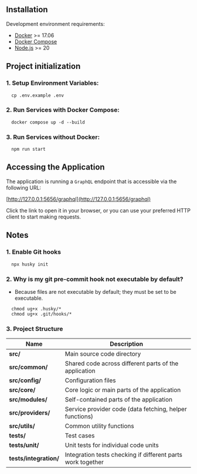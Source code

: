 ## Installation

Development environment requirements:
- [Docker](https://www.docker.com) >= 17.06
- [Docker Compose](https://docs.docker.com/compose/install/)
- [Node.js](https://nodejs.org/en/download/package-manager) >= 20

## Project initialization

### 1. Setup Environment Variables:
```shell
  cp .env.example .env
```

### 2. Run Services with Docker Compose:
```shell
  docker compose up -d --build
```

### 3. Run Services without Docker:
```shell
  npm run start
```

## Accessing the Application

The application is running a `GraphQL` endpoint that is accessible via the following URL:

[http://127.0.0.1:5656/graphql](http://127.0.0.1:5656/graphql)

Click the link to open it in your browser, or you can use your preferred HTTP client to start making requests.

## Notes
### 1. Enable Git hooks

```shell
  npx husky init
```

### 2. Why is my git pre-commit hook not executable by default?

- Because files are not executable by default; they must be set to be executable.

```shell
  chmod ug+x .husky/*
  chmod ug+x .git/hooks/*
```

### 3. Project Structure

| Name                   | Description                                                 |
|------------------------|-------------------------------------------------------------|
| **src/**               | Main source code directory                                  |
| **src/common/**        | Shared code across different parts of the application       |
| **src/config/**        | Configuration files                                         |
| **src/core/**          | Core logic or main parts of the application                 |
| **src/modules/**       | Self-contained parts of the application                     |
| **src/providers/**     | Service provider code (data fetching, helper functions)     |
| **src/utils/**         | Common utility functions                                    |
| **tests/**             | Test cases                                                  |
| **tests/unit/**        | Unit tests for individual code units                        |
| **tests/integration/** | Integration tests checking if different parts work together |
